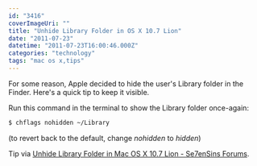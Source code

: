 ```yaml
---
id: "3416"
coverImageUri: ""
title: "Unhide Library Folder in OS X 10.7 Lion"
date: "2011-07-23"
datetime: "2011-07-23T16:00:46.000Z"
categories: "technology"
tags: "mac os x,tips"
---
```


For some reason, Apple decided to hide the user's Library folder in the Finder. Here's a quick tip to keep it visible.

Run this command in the terminal to show the Library folder once-again:

```bash
$ chflags nohidden ~/Library
```

(to revert back to the default, change _nohidden_ to _hidden_)

Tip via [Unhide Library Folder in Mac OS X 10.7 Lion - Se7enSins Forums](http://www.se7ensins.com/forums/topic/428277-unhide-library-folder-in-mac-os-x-107-lion/).
